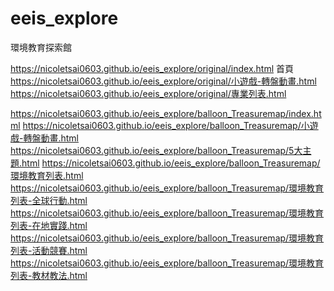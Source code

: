 # eeis_explore
環境教育探索館

https://nicoletsai0603.github.io/eeis_explore/original/index.html   首頁
https://nicoletsai0603.github.io/eeis_explore/original/小遊戲-轉盤動畫.html  
https://nicoletsai0603.github.io/eeis_explore/original/專業列表.html


https://nicoletsai0603.github.io/eeis_explore/balloon_Treasuremap/index.html
https://nicoletsai0603.github.io/eeis_explore/balloon_Treasuremap/小遊戲-轉盤動畫.html  
https://nicoletsai0603.github.io/eeis_explore/balloon_Treasuremap/5大主題.html
https://nicoletsai0603.github.io/eeis_explore/balloon_Treasuremap/環境教育列表.html
https://nicoletsai0603.github.io/eeis_explore/balloon_Treasuremap/環境教育列表-全球行動.html
https://nicoletsai0603.github.io/eeis_explore/balloon_Treasuremap/環境教育列表-在地實踐.html
https://nicoletsai0603.github.io/eeis_explore/balloon_Treasuremap/環境教育列表-活動競賽.html
https://nicoletsai0603.github.io/eeis_explore/balloon_Treasuremap/環境教育列表-教材教法.html
